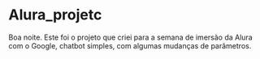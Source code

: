 # Alura_projetc
Boa noite. Este foi o projeto que criei para a semana de imersão da Alura com o Google, chatbot simples, com algumas mudanças de parâmetros.
